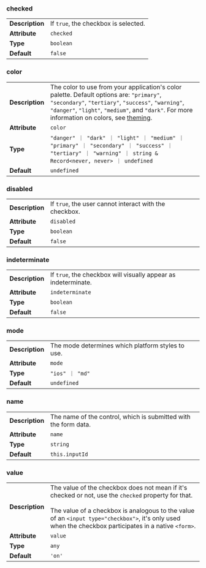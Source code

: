 

### checked 

| | |
| --- | --- |
| **Description** | If `true`, the checkbox is selected. |
| **Attribute** | `checked` |
| **Type** | `boolean` |
| **Default** | `false` |



### color 

| | |
| --- | --- |
| **Description** | The color to use from your application's color palette. Default options are: `"primary"`, `"secondary"`, `"tertiary"`, `"success"`, `"warning"`, `"danger"`, `"light"`, `"medium"`, and `"dark"`. For more information on colors, see [theming](/docs/theming/basics). |
| **Attribute** | `color` |
| **Type** | `"danger" ｜ "dark" ｜ "light" ｜ "medium" ｜ "primary" ｜ "secondary" ｜ "success" ｜ "tertiary" ｜ "warning" ｜ string & Record<never, never> ｜ undefined` |
| **Default** | `undefined` |



### disabled 

| | |
| --- | --- |
| **Description** | If `true`, the user cannot interact with the checkbox. |
| **Attribute** | `disabled` |
| **Type** | `boolean` |
| **Default** | `false` |



### indeterminate 

| | |
| --- | --- |
| **Description** | If `true`, the checkbox will visually appear as indeterminate. |
| **Attribute** | `indeterminate` |
| **Type** | `boolean` |
| **Default** | `false` |



### mode 

| | |
| --- | --- |
| **Description** | The mode determines which platform styles to use. |
| **Attribute** | `mode` |
| **Type** | `"ios" ｜ "md"` |
| **Default** | `undefined` |



### name 

| | |
| --- | --- |
| **Description** | The name of the control, which is submitted with the form data. |
| **Attribute** | `name` |
| **Type** | `string` |
| **Default** | `this.inputId` |



### value 

| | |
| --- | --- |
| **Description** | The value of the checkbox does not mean if it's checked or not, use the `checked` property for that.<br /><br />The value of a checkbox is analogous to the value of an `<input type="checkbox">`, it's only used when the checkbox participates in a native `<form>`. |
| **Attribute** | `value` |
| **Type** | `any` |
| **Default** | `'on'` |

